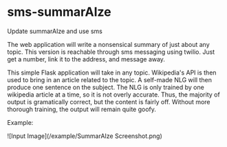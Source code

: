 # sms-summarAIze
 Update summarAIze and use sms

The web application will write a nonsensical summary of just about any topic.
This version is reachable through sms messaging using twilio.
Just get a number, link it to the address, and message away.

This simple Flask application will take in any topic.
Wikipedia's API is then used to bring in an article related to the topic.
A self-made NLG will then produce one sentence on the subject.
The NLG is only trained by one wikipedia article at a time, so it is not overly accurate.
Thus, the majority of output is gramatically correct, but the content is fairly off.
Without more thorough training, the output will remain quite goofy. 

Example:

![Input Image](/example/SummarAIze Screenshot.png)
